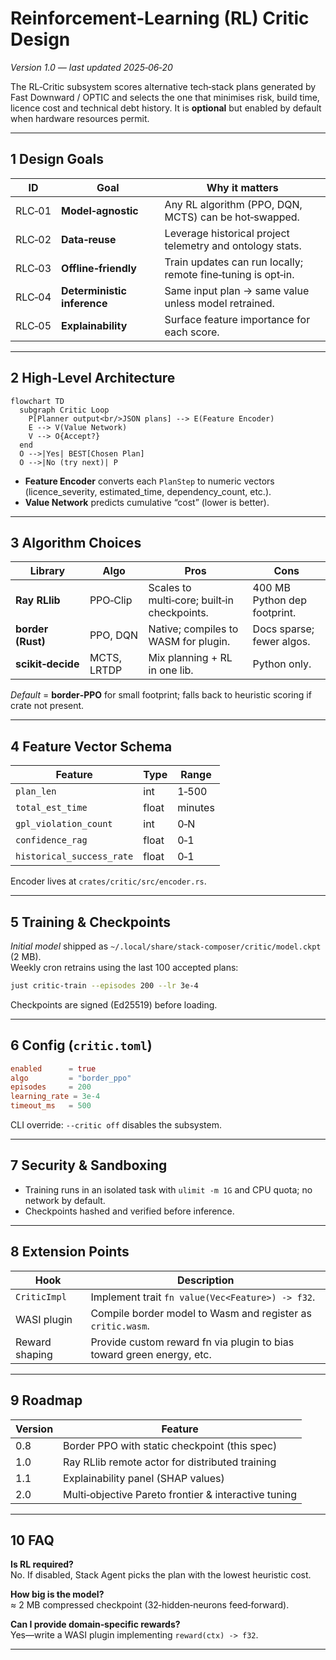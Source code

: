 # Reinforcement‑Learning (RL) Critic Design

_Version 1.0 — last updated 2025‑06‑20_

The RL‑Critic subsystem scores alternative tech‑stack plans generated by
Fast Downward / OPTIC and selects the one that minimises risk, build time,
licence cost and technical debt history. It is **optional** but enabled by
default when hardware resources permit.

---

## 1 Design Goals

| ID     | Goal                        | Why it matters                                               |
| ------ | --------------------------- | ------------------------------------------------------------ |
| RLC‑01 | **Model‑agnostic**          | Any RL algorithm (PPO, DQN, MCTS) can be hot‑swapped.        |
| RLC‑02 | **Data‑reuse**              | Leverage historical project telemetry and ontology stats.    |
| RLC‑03 | **Offline‑friendly**        | Train updates can run locally; remote fine‑tuning is opt‑in. |
| RLC‑04 | **Deterministic inference** | Same input plan → same value unless model retrained.         |
| RLC‑05 | **Explainability**          | Surface feature importance for each score.                   |

---

## 2 High‑Level Architecture

```mermaid
flowchart TD
  subgraph Critic Loop
    P[Planner output<br/>JSON plans] --> E(Feature Encoder)
    E --> V(Value Network)
    V --> O{Accept?}
  end
  O -->|Yes| BEST[Chosen Plan]
  O -->|No (try next)| P
```

- **Feature Encoder** converts each `PlanStep` to numeric vectors
  (licence_severity, estimated_time, dependency_count, etc.).
- **Value Network** predicts cumulative “cost” (lower is better).

---

## 3 Algorithm Choices

| Library           | Algo        | Pros                                        | Cons                         |
| ----------------- | ----------- | ------------------------------------------- | ---------------------------- |
| **Ray RLlib**     | PPO‑Clip    | Scales to multi‑core; built‑in checkpoints. | 400 MB Python dep footprint. |
| **border (Rust)** | PPO, DQN    | Native; compiles to WASM for plugin.        | Docs sparse; fewer algos.    |
| **scikit‑decide** | MCTS, LRTDP | Mix planning + RL in one lib.               | Python only.                 |

_Default_ = **border‑PPO** for small footprint; falls back to heuristic
scoring if crate not present.

---

## 4 Feature Vector Schema

| Feature                   | Type  | Range   |
| ------------------------- | ----- | ------- |
| `plan_len`                | int   | 1‑500   |
| `total_est_time`          | float | minutes |
| `gpl_violation_count`     | int   | 0‑N     |
| `confidence_rag`          | float | 0‑1     |
| `historical_success_rate` | float | 0‑1     |

Encoder lives at `crates/critic/src/encoder.rs`.

---

## 5 Training & Checkpoints

_Initial model_ shipped as
`~/.local/share/stack‑composer/critic/model.ckpt` (2 MB).  
Weekly cron retrains using the last 100 accepted plans:

```bash
just critic-train --episodes 200 --lr 3e-4
```

Checkpoints are signed (Ed25519) before loading.

---

## 6 Config (`critic.toml`)

```toml
enabled      = true
algo         = "border_ppo"
episodes     = 200
learning_rate = 3e-4
timeout_ms   = 500
```

CLI override: `--critic off` disables the subsystem.

---

## 7 Security & Sandboxing

- Training runs in an isolated task with
  `ulimit -m 1G` and CPU quota; no network by default.
- Checkpoints hashed and verified before inference.

---

## 8 Extension Points

| Hook           | Description                                                           |
| -------------- | --------------------------------------------------------------------- |
| `CriticImpl`   | Implement trait `fn value(Vec<Feature>) -> f32`.                      |
| WASI plugin    | Compile border model to Wasm and register as `critic.wasm`.           |
| Reward shaping | Provide custom reward fn via plugin to bias toward green energy, etc. |

---

## 9 Roadmap

| Version | Feature                                              |
| ------- | ---------------------------------------------------- |
| 0.8     | Border PPO with static checkpoint (this spec)        |
| 1.0     | Ray RLlib remote actor for distributed training      |
| 1.1     | Explainability panel (SHAP values)                   |
| 2.0     | Multi‑objective Pareto frontier & interactive tuning |

---

## 10 FAQ

**Is RL required?**  
No. If disabled, Stack Agent picks the plan with the lowest heuristic cost.

**How big is the model?**  
≈ 2 MB compressed checkpoint (32‑hidden‑neurons feed‑forward).

**Can I provide domain‑specific rewards?**  
Yes—write a WASI plugin implementing `reward(ctx) -> f32`.

---
